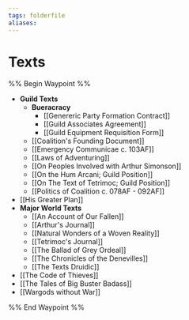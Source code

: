 ```yaml
---
tags: folderfile
aliases:
---
```


# Texts
%% Begin Waypoint %%
- **Guild Texts**
	- **Bueracracy**
		- [[Genereric Party Formation Contract]]
		- [[Guild Associates Agreement]]
		- [[Guild Equipment Requisition Form]]
	- [[Coalition's Founding Document]]
	- [[Emergency Communicae c. 103AF]]
	- [[Laws of Adventuring]]
	- [[On Peoples Involved with Arthur Simonson]]
	- [[On the Hum Arcani; Guild Position]]
	- [[On The Text of Tetrimoc; Guild Position]]
	- [[Politics of Coalition c. 078AF - 092AF]]
- [[His Greater Plan]]
- **Major World Texts**
	- [[An Account of Our Fallen]]
	- [[Arthur's Journal]]
	- [[Natural Wonders of a Woven Reality]]
	- [[Tetrimoc's Journal]]
	- [[The Ballad of Grey Ordeal]]
	- [[The Chronicles of the Denevilles]]
	- [[The Texts Druidic]]
- [[The Code of Thieves]]
- [[The Tales of Big Buster Badass]]
- [[Wargods without War]]

%% End Waypoint %%
